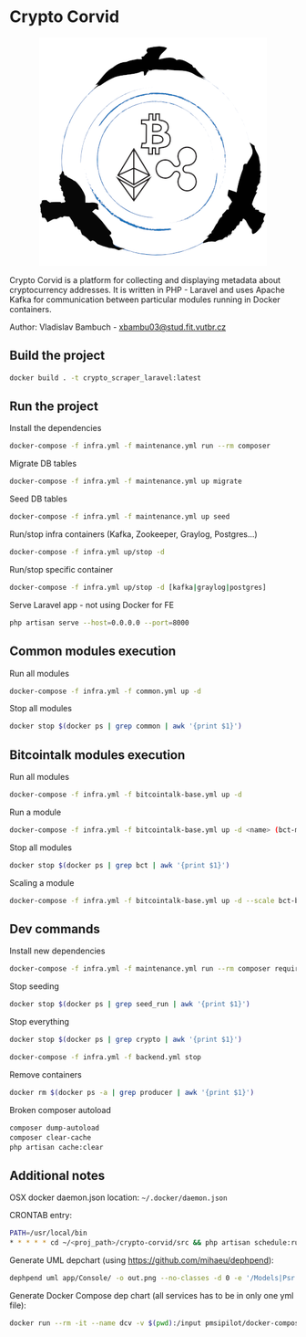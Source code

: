 # Crypto Corvid

<p align="center">
  <img src="assets/logo.png">
</p>

Crypto Corvid is a platform for collecting and displaying metadata about cryptocurrency addresses. It is written in PHP - Laravel and uses Apache Kafka for communication between particular modules running in Docker containers.

Author: Vladislav Bambuch - xbambu03@stud.fit.vutbr.cz


## Build the project
```bash
docker build . -t crypto_scraper_laravel:latest
```

## Run the project
Install the dependencies
```bash
docker-compose -f infra.yml -f maintenance.yml run --rm composer
```

Migrate DB tables
```bash
docker-compose -f infra.yml -f maintenance.yml up migrate
```

Seed DB tables
```bash
docker-compose -f infra.yml -f maintenance.yml up seed
```

Run/stop infra containers (Kafka, Zookeeper, Graylog, Postgres...)
```bash
docker-compose -f infra.yml up/stop -d
```

Run/stop specific container
```bash
docker-compose -f infra.yml up/stop -d [kafka|graylog|postgres]
```

Serve Laravel app - not using Docker for FE
```bash
php artisan serve --host=0.0.0.0 --port=8000
```

## Common modules execution
Run all modules
```bash
docker-compose -f infra.yml -f common.yml up -d
```

Stop all modules
```bash
docker stop $(docker ps | grep common | awk '{print $1}')
```

## Bitcointalk modules execution
Run all modules
```bash
docker-compose -f infra.yml -f bitcointalk-base.yml up -d
```

Run a module  
```bash
docker-compose -f infra.yml -f bitcointalk-base.yml up -d <name> (bct-main-boards-producer)
```

Stop all modules
```bash
docker stop $(docker ps | grep bct | awk '{print $1}')
```

Scaling a module
```bash
docker-compose -f infra.yml -f bitcointalk-base.yml up -d --scale bct-board-pages-producer=5 bct-board-pages-producer
```

## Dev commands
Install new dependencies
```bash
docker-compose -f infra.yml -f maintenance.yml run --rm composer require <package>
```

Stop seeding
```bash
docker stop $(docker ps | grep seed_run | awk '{print $1}')
```

Stop everything
```bash
docker stop $(docker ps | grep crypto | awk '{print $1}')
```
```bash
docker-compose -f infra.yml -f backend.yml stop
```

Remove containers
```bash
docker rm $(docker ps -a | grep producer | awk '{print $1}')
```

Broken composer autoload
```bash
composer dump-autoload
composer clear-cache
php artisan cache:clear
```

## Additional notes
OSX docker daemon.json location: `~/.docker/daemon.json`

CRONTAB entry:
```bash
PATH=/usr/local/bin
* * * * * cd ~/<proj_path>/crypto-corvid/src && php artisan schedule:run >/tmp/cron.stdout.log 2>/tmp/cron.stderr.log
```

Generate UML depchart (using https://github.com/mihaeu/dephpend):
```bash
dephpend uml app/Console/ -o out.png --no-classes -d 0 -e '/Models|Psr|Symfony|GuzzleHttp|RdKafka|Illuminate|Tests|Bitcoinabuse|Bitinfocharts|Docker|Constants/' 
```

Generate Docker Compose dep chart (all services has to be in only one yml file):
```bash
docker run --rm -it --name dcv -v $(pwd):/input pmsipilot/docker-compose-viz render -o ./all.png -m image all.yml --no-volumes -f
```
